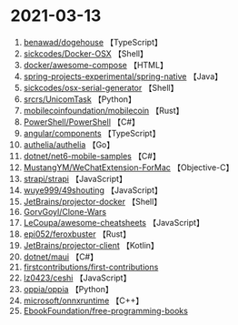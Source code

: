 # 2021-03-13

1. [benawad/dogehouse](https://github.com/benawad/dogehouse) 【TypeScript】
2. [sickcodes/Docker-OSX](https://github.com/sickcodes/Docker-OSX) 【Shell】
3. [docker/awesome-compose](https://github.com/docker/awesome-compose) 【HTML】
4. [spring-projects-experimental/spring-native](https://github.com/spring-projects-experimental/spring-native) 【Java】
5. [sickcodes/osx-serial-generator](https://github.com/sickcodes/osx-serial-generator) 【Shell】
6. [srcrs/UnicomTask](https://github.com/srcrs/UnicomTask) 【Python】
7. [mobilecoinfoundation/mobilecoin](https://github.com/mobilecoinfoundation/mobilecoin) 【Rust】
8. [PowerShell/PowerShell](https://github.com/PowerShell/PowerShell) 【C#】
9. [angular/components](https://github.com/angular/components) 【TypeScript】
10. [authelia/authelia](https://github.com/authelia/authelia) 【Go】
11. [dotnet/net6-mobile-samples](https://github.com/dotnet/net6-mobile-samples) 【C#】
12. [MustangYM/WeChatExtension-ForMac](https://github.com/MustangYM/WeChatExtension-ForMac) 【Objective-C】
13. [strapi/strapi](https://github.com/strapi/strapi) 【JavaScript】
14. [wuye999/49shouting](https://github.com/wuye999/49shouting) 【JavaScript】
15. [JetBrains/projector-docker](https://github.com/JetBrains/projector-docker) 【Shell】
16. [GorvGoyl/Clone-Wars](https://github.com/GorvGoyl/Clone-Wars) 
17. [LeCoupa/awesome-cheatsheets](https://github.com/LeCoupa/awesome-cheatsheets) 【JavaScript】
18. [epi052/feroxbuster](https://github.com/epi052/feroxbuster) 【Rust】
19. [JetBrains/projector-client](https://github.com/JetBrains/projector-client) 【Kotlin】
20. [dotnet/maui](https://github.com/dotnet/maui) 【C#】
21. [firstcontributions/first-contributions](https://github.com/firstcontributions/first-contributions) 
22. [lz0423/ceshi](https://github.com/lz0423/ceshi) 【JavaScript】
23. [oppia/oppia](https://github.com/oppia/oppia) 【Python】
24. [microsoft/onnxruntime](https://github.com/microsoft/onnxruntime) 【C++】
25. [EbookFoundation/free-programming-books](https://github.com/EbookFoundation/free-programming-books) 
